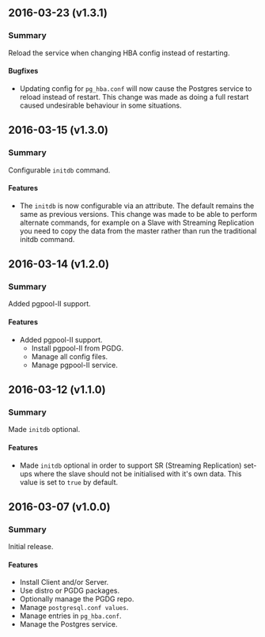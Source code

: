 ## 2016-03-23 (v1.3.1)
### Summary
Reload the service when changing HBA config instead of restarting.

#### Bugfixes
- Updating config for `pg_hba.conf` will now cause the Postgres service to reload instead of restart. This change was made as doing a full restart caused undesirable behaviour in some situations.

## 2016-03-15 (v1.3.0)
### Summary
Configurable `initdb` command.

#### Features
- The `initdb` is now configurable via an attribute. The default remains the same as previous versions. This change was made to be able to perform alternate commands, for example on a Slave with Streaming Replication you need to copy the data from the master rather than run the traditional initdb command.

## 2016-03-14 (v1.2.0)
### Summary
Added pgpool-II support.

#### Features
- Added pgpool-II support.
  - Install pgpool-II from PGDG.
  - Manage all config files.
  - Manage pgpool-II service.

## 2016-03-12 (v1.1.0)
### Summary
Made `initdb` optional.

#### Features
- Made `initdb` optional in order to support SR (Streaming Replication) set-ups where the slave should not be initialised with it's own data. This value is set to `true` by default.

## 2016-03-07 (v1.0.0)
### Summary
Initial release.

#### Features
- Install Client and/or Server.
- Use distro or PGDG packages.
- Optionally manage the PGDG repo.
- Manage `postgresql.conf values`.
- Manage entries in `pg_hba.conf`.
- Manage the Postgres service.
